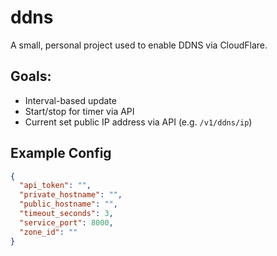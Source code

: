 # ddns

A small, personal project used to enable DDNS via CloudFlare.

## Goals:

- Interval-based update
- Start/stop for timer via API
- Current set public IP address via API (e.g. `/v1/ddns/ip`)

## Example Config

```json
{
  "api_token": "",
  "private_hostname": "",
  "public_hostname": "",
  "timeout_seconds": 3,
  "service_port": 8000,
  "zone_id": ""
}
```